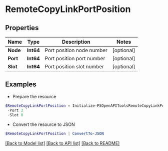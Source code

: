 # RemoteCopyLinkPortPosition
## Properties

Name | Type | Description | Notes
------------ | ------------- | ------------- | -------------
**Node** | **Int64** | Port position node number | [optional] 
**Port** | **Int64** | Port position port number | [optional] 
**Slot** | **Int64** | Port position slot number | [optional] 

## Examples

- Prepare the resource
```powershell
$RemoteCopyLinkPortPosition = Initialize-PSOpenAPIToolsRemoteCopyLinkPortPosition  -Node 1 `
 -Port 3 `
 -Slot 0
```

- Convert the resource to JSON
```powershell
$RemoteCopyLinkPortPosition | ConvertTo-JSON
```

[[Back to Model list]](../README.md#documentation-for-models) [[Back to API list]](../README.md#documentation-for-api-endpoints) [[Back to README]](../README.md)

